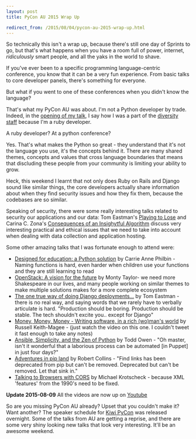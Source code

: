 ```yaml
---
layout: post
title: PyCon AU 2015 Wrap Up

redirect_from: /2015/08/04/pycon-au-2015-wrap-up.html
---
```



So technically this isn't a wrap up, because there's still one day of Sprints to go, but that's what happens when you have a room full of power, internet, *ridiculously* smart people, and all the yaks in the world to shave. 

If you've ever been to a specific programming language-centric conference, you know that it can be a very fun experience. From basic talks to core developer panels, there's something for everyone. 

But what if you went to one of these conferences when you didn't know the language?

That's what my PyCon AU was about. I'm not a Python developer by trade. Indeed, in the [opening of my talk](http://2015.pycon-au.org/schedule/30023/view_talk?day=saturday), I say how I was a part of the [diversity staff](https://twitter.com/glasnt/status/627255128651739140) because I'm a ruby developer. 

A ruby developer? At a python conference?

Yes. That's what makes the Python so great - they understand that it's not the language you use, it's the concepts behind it. There are many shared themes, concepts and values that cross language boundaries that means that discluding these people from your community is limiting your ability to grow.

Heck, this weekend I learnt that not only does Ruby on Rails and Django sound like similar things, the core developers actually share information about when they find security issues and how they fix them, because the codebases are so similar. 

Speaking of security, there were some really interesting talks related to security our applications and our data: Tom Eastman's [Playing to Lose](https://www.youtube.com/watch?v=EQVaNTRqIjY) and Carina C. Zona's [Consequences of an Insighytful Algorithm](https://www.youtube.com/watch?v=NheE6udjfGI) discuss very interesting practical and ethical issues that we need to take into account when dealing with data collection and application hosting. 

Some other amazing talks that I was fortunate enough to attend were: 

 * [Designed for education: a Python solution](https://www.youtube.com/watch?v=gaFk0Sya_HI) by Carrie Anne Philbin - Naming functions is hard, even harder when children use your functions and they are still learning to read 
 * [OpenStack: A vision for the future](https://www.youtube.com/watch?v=_cfKwZWjFDw) by Monty Taylor- we need more Shakespeare in our lives, and many people working on similar themes to make multiple solutions makes for a more complete ecosystem
 * [The one true way of doing Django deployments...](https://www.youtube.com/watch?v=1ABPQyANid0) by Tom Eastman - there is no real way, and saying words that we rarely have to verbally articulate is hard. "Production should be boring. Production should be stable. The tech shouldn't excite you.. except for Django"
 * [Money, Money, Money - Writing software, in a rich (wo)man's world](https://www.youtube.com/watch?v=mY8B2lXIu6g) by Russell Keith-Magee - (just watch the video on this one. I couldn't tweet it fast enough to take any notes)
 * [Ansible, Simplicity, and the Zen of Python](https://www.youtube.com/watch?v=JlrkizEBjXk) by Todd Owen - "Oh master, isn't it wonderful that a laborious process can be automated [in Puppet] in just four days?"
 * [Adventures in pip land](https://www.youtube.com/watch?v=tqVWzndh374) by Robert Collins - "Find links has been deprecated from pip but can't be removed. Deprecated but can't be removed. Let that sink in." 
 * [Talking to Browsers with CORS](https://www.youtube.com/watch?v=a9ze1XilXSI) by Michael Krotscheck - because XML 'features' from the 1990's need to be fixed.


**Update 2015-08-09** All the videos are now up on [Youtube](https://www.youtube.com/user/PyConAU)

So are you missing PyCon AU already? Upset that you couldn't make it? Want another? The speaker schedule for [Kiwi PyCon](https://nzpug.org/schedule/talks/) was released overnight. Some of the talks from AU are getting a reprise, and there are some very shiny looking new talks that look very interesting. It'll be an awesome weekend.
